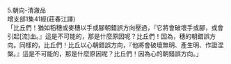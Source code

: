 5.朝向-清澈品  
增支部1集41經(莊春江譯)  
「比丘們！猶如稻穗或麥穗以手或腳朝錯誤方向壓過，『它將會破壞手或腳，或會引起[流]血。』這是不可能的，那是什麼原因呢？比丘們！因為，穗的朝錯誤方向。同樣的，比丘們！比丘以心朝錯誤方向，『他將會破壞無明、產生明、作證涅槃。』這是不可能的，那是什麼原因呢？比丘們！因為心的朝錯誤方向。」  
  
  
